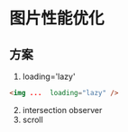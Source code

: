 # 图片性能优化

## 方案
1. loading='lazy'
```html
<img ...  loading="lazy" />
```
2. intersection observer
3. scroll